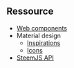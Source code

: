 ## Ressource

* [Web components](https://www.webcomponents.org/)
* Material design
  * [Inspirations](https://material.uplabs.com/)
  * [Icons](https://materialdesignicons.com/)
* [SteemJS API](https://github.com/steemit/steem-js/tree/master/doc)
